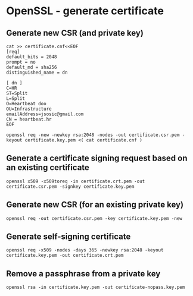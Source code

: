 # OpenSSL - generate certificate

## Generate new CSR (and private key)

```
cat >> certificate.cnf<<EOF
[req]
default_bits = 2048
prompt = no
default_md = sha256
distinguished_name = dn
 
[ dn ]
C=HR
ST=Split
L=Split
O=Heartbeat doo
OU=Infrastructure
emailAddress=jsosic@gmail.com
CN = heartbeat.hr
EOF

openssl req -new -newkey rsa:2048 -nodes -out certificate.csr.pem -keyout certificate.key.pem <( cat certificate.cnf )
```

## Generate a certificate signing request based on an existing certificate

```
openssl x509 -x509toreq -in certificate.crt.pem -out certificate.csr.pem -signkey certificate.key.pem
```

## Generate new CSR (for an existing private key)

```
openssl req -out certificate.csr.pem -key certificate.key.pem -new
```

## Generate self-signing certificate

```
openssl req -x509 -nodes -days 365 -newkey rsa:2048 -keyout certificate.key.pem -out certificate.crt.pem
```

## Remove a passphrase from a private key

```
openssl rsa -in certificate.key.pem -out certificate-nopass.key.pem
```
